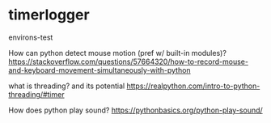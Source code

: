 # timerlogger
environs-test


How can python detect mouse motion (pref w/ built-in modules)?
  https://stackoverflow.com/questions/57664320/how-to-record-mouse-and-keyboard-movement-simultaneously-with-python

what is threading? and its potential
  https://realpython.com/intro-to-python-threading/#timer

How does python play sound?
  https://pythonbasics.org/python-play-sound/
